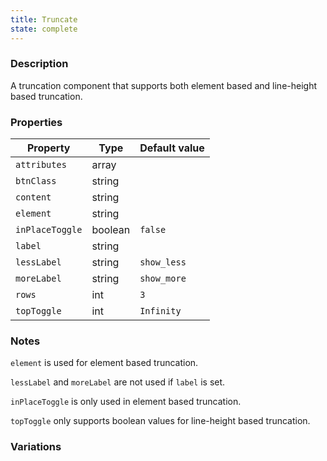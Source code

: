 ```yaml
---
title: Truncate
state: complete
---
```


### Description

A truncation component that supports both element based and line-height based truncation.

### Properties

| Property        | Type    | Default value |
| --------------- | ------- | ------------- |
| `attributes`    | array   |               |
| `btnClass`      | string  |               |
| `content`       | string  |               |
| `element`       | string  |               |
| `inPlaceToggle` | boolean | `false`       |
| `label`         | string  |               |
| `lessLabel`     | string  | `show_less`   |
| `moreLabel`     | string  | `show_more`   |
| `rows`          | int     | `3`           |
| `topToggle`     | int     | `Infinity`    |

### Notes

`element` is used for element based truncation.

`lessLabel` and `moreLabel` are not used if `label` is set.

`inPlaceToggle` is only used in element based truncation.

`topToggle` only supports boolean values for line-height based truncation.

### Variations
